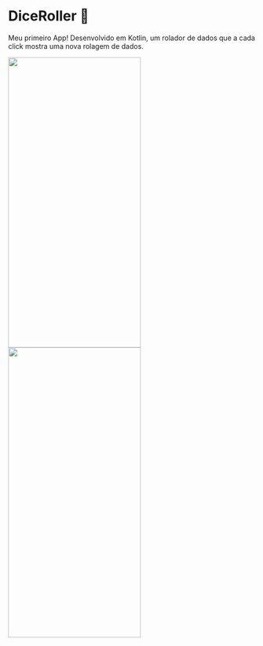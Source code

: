 # DiceRoller 🎲

Meu primeiro App! Desenvolvido em Kotlin, um rolador de dados que a cada click mostra uma nova rolagem de dados.

<p align="start">
<img align="center" width="270" height="590" src="https://cdn.discordapp.com/attachments/558087898705166346/947936813316714536/Screenshot_20220228-162412_Dice_Roller.jpg">
<img align="center" width="270" height="590" src="https://cdn.discordapp.com/attachments/558087898705166346/947936813845200947/Screenshot_20220228-162416_Dice_Roller.jpg">
<br />
</p>
